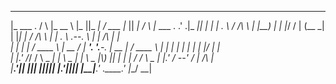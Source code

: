 ________        __      _______    ___  ____       _______ ____  ____      __      ________     ____   _____  _____ 
|_   ___ \.     /  \    |_   __ \  |_  ||_  _|     /  ___  |_   ||   _|    /  \    |_   ___ \. .'    \.|_   _||_   _|
  | |   \. \   / /\ \     | |__) |   | |_/ /      |  (__ \_| | |__| |     / /\ \     | |   \. \  .--.  \ | | /\ | |  
  | |    | |  / ____ \    |  __ /    |  __'.       '.___\-.  |  __  |    / ____ \    | |    | | |    | | | |/  \| |  
 _| |___.' /_/ /    \ \_ _| |  \ \_ _| |  \ \_    |\\____) |_| |  | |_ _/ /    \ \_ _| |___.' /  \--'  / |   /\   |  
|________.'|____|  |____|____| |___|____||____|   |_______.'____||____|____|  |____|________.' \.____.'  |__/  \__|
